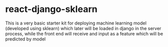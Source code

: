 # react-django-sklearn
This is a very basic starter kit for deploying machine learning model (developed using sklearn) which later will be loaded in django in the server process, while the front end will receive and input as a feature which will be predicted by model

